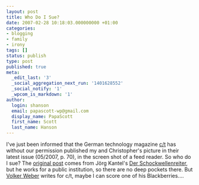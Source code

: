 ```yaml
---
layout: post
title: Who Do I Sue?
date: 2007-02-28 10:18:03.000000000 +01:00
categories:
- blogging
- family
- irony
tags: []
status: publish
type: post
published: true
meta:
  _edit_last: '3'
  _social_aggregation_next_run: '1401628552'
  _social_notify: '1'
  _wpcom_is_markdown: '1'
author:
  login: shanson
  email: papascott-wp@gmail.com
  display_name: PapaScott
  first_name: Scott
  last_name: Hanson
---
```

<p>I've just been informed that the German technology magazine <a href="http://www.heise.de/ct/">c/t</a> has without our permission published my and Christopher's picture in their latest issue (05/2007, p. 70), in the screen shot of a feed reader. So who do I sue? The <a href="http://www.schockwellenreiter.de/2007/02/09.html#harzigenGlhstrumpf">original post</a> comes from Jörg Kantel's <a href="http://www.schockwellenreiter.de/">Der Schockwellenreiter</a>, but he works for a public institution, so there are no deep pockets there. But <a href="http://vowe.net/">Volker Weber</a> writes for c/t, maybe I can score one of his Blackberries....</p>
